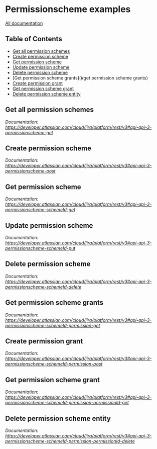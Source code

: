 # Permissionscheme examples

[All documentation](https://developer.atlassian.com/cloud/jira/platform/rest/v3#api-group-Permissionscheme)

## Table of Contents

- [Get all permission schemes](#get-all-permission-schemes)
- [Create permission scheme](#create-permission-scheme)
- [Get permission scheme](#get-permission-scheme)
- [Update permission scheme](#update-permission-scheme)
- [Delete permission scheme](#delete-permission-scheme)
- [Get permission scheme grants](#get permission scheme grants)
- [Create permission grant](#create-permission-grant)
- [Get permission scheme grant](#get-permission-scheme-grant)
- [Delete permission scheme entity](#delete-permission-scheme-entity)

## Get all permission schemes
_Documentation: https://developer.atlassian.com/cloud/jira/platform/rest/v3#api-api-3-permissionscheme-get_

## Create permission scheme
_Documentation: https://developer.atlassian.com/cloud/jira/platform/rest/v3#api-api-3-permissionscheme-post_

## Get permission scheme
_Documentation: https://developer.atlassian.com/cloud/jira/platform/rest/v3#api-api-3-permissionscheme-schemeId-get_

## Update permission scheme
_Documentation: https://developer.atlassian.com/cloud/jira/platform/rest/v3#api-api-3-permissionscheme-schemeId-put_

## Delete permission scheme
_Documentation: https://developer.atlassian.com/cloud/jira/platform/rest/v3#api-api-3-permissionscheme-schemeId-delete_

## Get permission scheme grants
_Documentation: https://developer.atlassian.com/cloud/jira/platform/rest/v3#api-api-3-permissionscheme-schemeId-permission-get_

## Create permission grant
_Documentation: https://developer.atlassian.com/cloud/jira/platform/rest/v3#api-api-3-permissionscheme-schemeId-permission-post_

## Get permission scheme grant
_Documentation: https://developer.atlassian.com/cloud/jira/platform/rest/v3#api-api-3-permissionscheme-schemeId-permission-permissionId-get_

## Delete permission scheme entity
_Documentation: https://developer.atlassian.com/cloud/jira/platform/rest/v3#api-api-3-permissionscheme-schemeId-permission-permissionId-delete_

